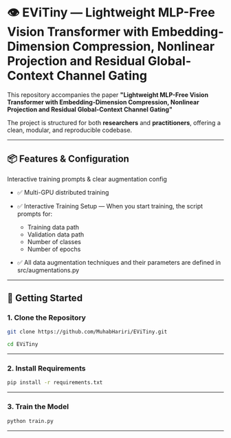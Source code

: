 # 👁️ EViTiny — Lightweight MLP-Free Vision Transformer with Embedding-Dimension Compression, Nonlinear Projection and Residual Global-Context Channel Gating

This repository accompanies the paper **"Lightweight MLP-Free Vision Transformer with Embedding-Dimension Compression, Nonlinear Projection and Residual Global-Context Channel Gating"**

The project is structured for both **researchers** and **practitioners**, offering a clean, modular, and reproducible codebase.


---

## 📦 Features & Configuration

Interactive training prompts & clear augmentation config

- ✅ Multi-GPU distributed training 
- ✅ Interactive Training Setup — When you start training, the script prompts for:

  - Training data path
  - Validation data path
  - Number of classes
  - Number of epochs

- ✅ All data augmentation techniques and their parameters are defined in src/augmentations.py
  

---

## 🚀 Getting Started
### 1. Clone the Repository

```bash
git clone https://github.com/MuhabHariri/EViTiny.git
```
```bash
cd EViTiny
```


---

### 2. Install Requirements

```bash
pip install -r requirements.txt
```



---


### 3. Train the Model 
```bash
python train.py
```
---



